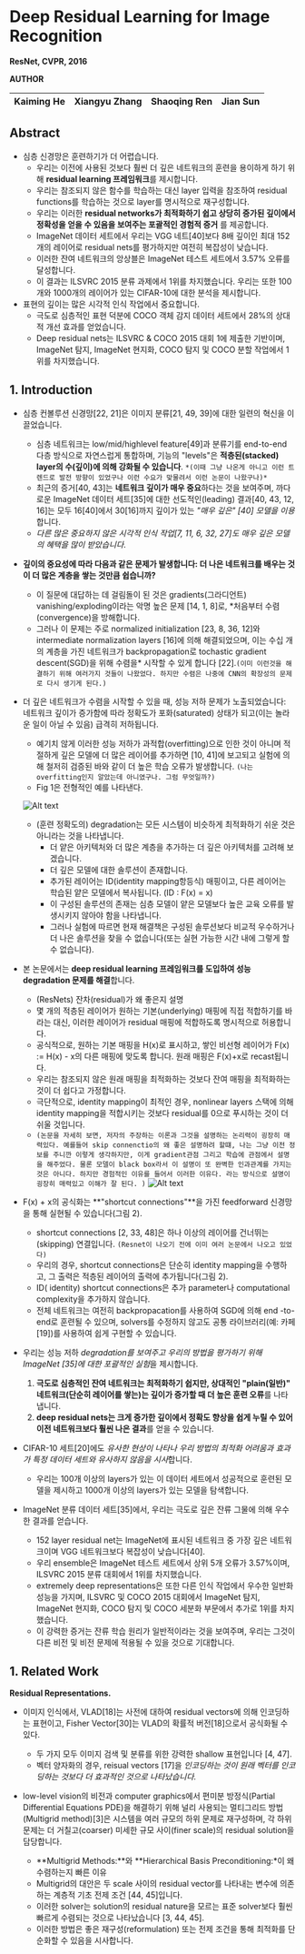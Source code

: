 # Deep Residual Learning for Image Recognition

**ResNet, CVPR, 2016**

**AUTHOR**

| Kaiming He | Xiangyu Zhang | Shaoqing Ren | Jian Sun |
| ---------- | ------------- | ------------ | -------- |

## Abstract

- 심층 신경망은 훈련하기가 더 어렵습니다. 
	- 우리는 이전에 사용된 것보다 훨씬 더 깊은 네트워크의 훈련을 용이하게 하기 위해 **residual learning 프레임워크**를 제시합니다.
	- 우리는 참조되지 않은 함수를 학습하는 대신 layer 입력을 참조하여 residual functions를 학습하는 것으로 layer를 명시적으로 재구성합니다.
	- 우리는 이러한 **residual networks가 최적화하기 쉽고 상당히 증가된 깊이에서 정확성을 얻을 수 있음을 보여주는 포괄적인 경험적 증거** 를 제공합니다.
	- ImageNet 데이터 세트에서 우리는 VGG 네트[40]보다 8배 깊이인 최대 152개의 레이어로 residual nets를 평가하지만 여전히 복잡성이 낮습니다.
	-  이러한 잔여 네트워크의 앙상블은 ImageNet 테스트 세트에서 3.57% 오류를 달성합니다. 
	- 이 결과는 ILSVRC 2015 분류 과제에서 1위를 차지했습니다. 우리는 또한 100개와 1000개의 레이어가 있는 CIFAR-10에 대한 분석을 제시합니다.
- 표현의 깊이는 많은 시각적 인식 작업에서 중요합니다. 
	- 극도로 심층적인 표현 덕분에 COCO 객체 감지 데이터 세트에서 28%의 상대적 개선 효과를 얻었습니다. 
	- Deep residual nets는 ILSVRC & COCO 2015 대회 1에 제출한 기반이며, ImageNet 탐지, ImageNet 현지화, COCO 탐지 및 COCO 분할 작업에서 1위를 차지했습니다.

## 1. Introduction

- 심층 컨볼루션 신경망[22, 21]은 이미지 분류[21, 49, 39]에 대한 일련의 혁신을 이끌었습니다. 
	- 심층 네트워크는 low/mid/highlevel feature[49]과 분류기를 end-to-end 다층 방식으로 자연스럽게 통합하며, 기능의 "levels"은 **적층된(stacked) layer의 수(깊이)에 의해 강화될 수 있습니다**. ```*(이때 그냥 나온게 아니고 이런 트렌드로 발전 방향이 있었구나 이런 수요가 맞물려서 이런 논문이 나왔구나)*```
	- 최근의 증거[40, 43]는 **네트워크 깊이가 매우 중요**하다는 것을 보여주며, 까다로운 ImageNet 데이터 세트[35]에 대한 선도적인(leading) 결과[40, 43, 12, 16]는 모두 16[40]에서 30[16]까지 깊이가 있는 *"매우 깊은" [40] 모델을 이용*합니다. 
	- *다른 많은 중요하지 않은 시각적 인식 작업[7, 11, 6, 32, 27]도 매우 깊은 모델의 혜택을 많이 받았습니다*.
- **깊이의 중요성에 따라 다음과 같은 문제가 발생합니다: 더 나은 네트워크를 배우는 것이 더 많은 계층을 쌓는 것만큼 쉽습니까?**
	- 이 질문에 대답하는 데 걸림돌이 된 것은 gradients(그라디언트) vanishing/exploding이라는 악명 높은 문제 [14, 1, 8]로, *처음부터 수렴(convergence)을 방해합니다. 
	- 그러나 이 문제는 주로 normalized initialization [23, 8, 36, 12]와 intermediate normalization layers [16]에 의해 해결되었으며, 이는 수십 개의 계층을 가진 네트워크가 backpropagation로 tochastic gradient descent(SGD)을 위해 수렴을* 시작할 수 있게 합니다 [22].```(이미 이런것을 해결하기 위해 여러가지 것들이 나왔었다. 하지만 수렴은 나중에 CNN의 확장성의 문제로 다시 생기게 된다.)``` <br>
  
- 더 깊은 네트워크가 수렴을 시작할 수 있을 때, 성능 저하 문제가 노출되었습니다: 네트워크 깊이가 증가함에 따라 정확도가 포화(saturated) 상태가 되고(이는 놀라운 일이 아닐 수 있음) 급격히 저하됩니다.
	- 예기치 않게 이러한 성능 저하가 과적합(overfitting)으로 인한 것이 아니며 적절하게 깊은 모델에 더 많은 레이어를 추가하면 [10, 41]에 보고되고 실험에 의해 철저히 검증된 바와 같이 더 높은 학습 오류가 발생합니다. ```(나는 overfitting인지 알았는데 아니였구나. 그럼 무엇일까?)```
	- Fig 1은 전형적인 예를 나타낸다.
  
  ![Alt text](image.png)

  - (훈련 정확도의) degradation는 모든 시스템이 비슷하게 최적화하기 쉬운 것은 아니라는 것을 나타냅니다. 
	- 더 얕은 아키텍처와 더 많은 계층을 추가하는 더 깊은 아키텍처를 고려해 보겠습니다.
	- 더 깊은 모델에 대한 솔루션이 존재합니다. 
	- 추가된 레이어는 ID(identity mapping항등식) 매핑이고, 다른 레이어는 학습된 얕은 모델에서 복사됩니다. (ID : F(x) = x)
	- 이 구성된 솔루션의 존재는 심층 모델이 얕은 모델보다 높은 교육 오류를 발생시키지 않아야 함을 나타냅니다.
	-  그러나 실험에 따르면 현재 해결책은 구성된 솔루션보다 비교적 우수하거나 더 나은 솔루션을 찾을 수 없습니다(또는 실현 가능한 시간 내에 그렇게 할 수 없습니다).

- 본 논문에서는 **deep residual learning 프레임워크를 도입하여 성능 degradation 문제를 해결**합니다. 
	- (ResNets) 잔차(residual)가 왜 좋은지 설명
	- 몇 개의 적층된 레이어가 원하는 기본(underlying) 매핑에 직접 적합하기를 바라는 대신, 이러한 레이어가 residual 매핑에 적합하도록 명시적으로 허용합니다. 
	- 공식적으로, 원하는 기본 매핑을 H(x)로 표시하고, 쌓인 비선형 레이어가 F(x) := H(x) - x의 다른 매핑에 맞도록 합니다. 원래 매핑은 F(x)+x로 recast됩니다.
	- 우리는 참조되지 않은 원래 매핑을 최적화하는 것보다 잔여 매핑을 최적화하는 것이 더 쉽다고 가정합니다. 
	- 극단적으로, identity mapping이 최적인 경우, nonlinear layers 스택에 의해 identity mapping을 적합시키는 것보다 residual를 0으로 푸시하는 것이 더 쉬울 것입니다.
	- `(논문을 자세히 보면, 저자의 주장하는 이론과 그것을 설명하는 논리력이 굉장히 매력있다. 예를들어 skip connenctio의 왜 좋은 설명하려 할떄, 나는 그냥 이전 정보를 주니깐 이렇게 생각하지만, 이게 gradient관점 그리고 학습에 관점에서 설명을 해주었다. 물론 모델이 black box라서 이 설명이 또 완벽한 인과관계를 가지는 것은 아니다. 하지만 경험적인 이유를 들어서 이러한 이유다. 라는 방식으로 설명이 굉장히 매력있고 이해가 잘 된다. )`
![Alt text](image-1.png)

- F(x) + x의 공식화는 **"shortcut connections"**을 가진 feedforward 신경망을 통해 실현될 수 있습니다(그림 2).
	- shortcut connections [2, 33, 48]은 하나 이상의 레이어를 건너뛰는(skipping) 연결입니다. `(Resnet이 나오기 전에 이미 여러 논문에서 나오고 있었다)`
	- 우리의 경우, shortcut connections은 단순히 identity mapping을 수행하고, 그 출력은 적층된 레이어의 출력에 추가됩니다(그림 2).
	-  ID( identity) shortcut connections은 추가 parameter나 computational complexity을 추가하지 않습니다.
	-  전체 네트워크는 여전히 backpropacation를 사용하여 SGD에 의해 end -to-end로 훈련될 수 있으며, solvers를 수정하지 않고도 공통 라이브러리(예: 카페[19])를 사용하여 쉽게 구현할 수 있습니다.
  
- 우리는 성능 저하 *degradation를 보여주고 우리의 방법을 평가하기 위해 ImageNet [35]에 대한 포괄적인 실험*을 제시합니다. 
  1. **극도로 심층적인 잔여 네트워크는 최적화하기 쉽지만, 상대적인 "plain(일반)" 네트워크(단순히 레이어를 쌓는)는 깊이가 증가할 때 더 높은 훈련 오류**를 나타냅니다. 
  2. **deep residual nets는 크게 증가한 깊이에서 정확도 향상을 쉽게 누릴 수 있어 이전 네트워크보다 훨씬 나은 결과**를 얻을 수 있습니다.
  
- CIFAR-10 세트[20]에도 *유사한 현상이 나타나 우리 방법의 최적화 어려움과 효과가 특정 데이터 세트와 유사하지 않음을 시사*합니다.
	- 우리는 100개 이상의 layers가 있는 이 데이터 세트에서 성공적으로 훈련된 모델을 제시하고 1000개 이상의 layers가 있는 모델을 탐색합니다.

- ImageNet 분류 데이터 세트[35]에서, 우리는 극도로 깊은 잔류 그물에 의해 우수한 결과를 얻습니다.
	-  152 layer residual net는 ImageNet에 표시된 네트워크 중 가장 깊은 네트워크이며 VGG 네트워크보다 복잡성이 낮습니다[40]. 
	- 우리 ensemble은 ImageNet 테스트 세트에서 상위 5개 오류가 3.57%이며, ILSVRC 2015 분류 대회에서 1위를 차지했습니다. 
	- extremely deep representations은 또한 다른 인식 작업에서 우수한 일반화 성능을 가지며, ILSVRC 및 COCO 2015 대회에서 ImageNet 탐지, ImageNet 현지화, COCO 탐지 및 COCO 세분화 부문에서 추가로 1위를 차지했습니다. 
	- 이 강력한 증거는 잔류 학습 원리가 일반적이라는 것을 보여주며, 우리는 그것이 다른 비전 및 비전 문제에 적용될 수 있을 것으로 기대합니다.

## 1. Related Work


**Residual Representations.**
- 이미지 인식에서, VLAD[18]는 사전에 대하여 residual vectors에 의해 인코딩하는 표현이고, Fisher Vector[30]는 VLAD의 확률적 버전[18]으로서 공식화될 수 있다.
	- 두 가지 모두 이미지 검색 및 분류를 위한 강력한 shallow 표현입니다 [4, 47]. 
	- 벡터 양자화의 경우, reisual vectors [17]을 *인코딩하는 것이 원래 벡터를 인코딩하는 것보다 더 효과적인 것으로 나타났습니다.*

- low-level vision의 비전과 computer graphics에서 편미분 방정식(Partial Differential Equations PDE)을 해결하기 위해 널리 사용되는 멀티그리드 방법(Multigrid method)[3]은 시스템을 여러 규모의 하위 문제로 재구성하며, 각 하위 문제는 더 거칠고(coarser) 미세한 규모 사이(finer scale)의 residual solution을 담당합니다.
	- **Multigrid Methods:**와 **Hierarchical Basis Preconditioning:*이 왜 수렴하는지 빠른 이유
	- Multigrid의 대안은 두 scale 사이의 residual vector를 나타내는 변수에 의존하는 계층적 기초 전제 조건 [44, 45]입니다. 
	- 이러한 solver는 solution의 residual nature을 모르는 표준 solver보다 훨씬 빠르게 수렴되는 것으로 나타났습니다 [3, 44, 45].
	-  이러한 방법은 좋은 재구성(reformulation) 또는 전제 조건을 통해 최적화를 단순화할 수 있음을 시사합니다.